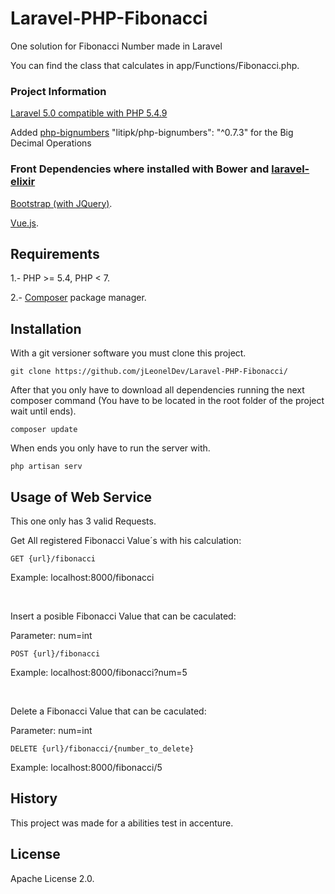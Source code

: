# Laravel-PHP-Fibonacci

One solution for Fibonacci Number made in Laravel

You can find the class that calculates in app/Functions/Fibonacci.php.

### Project Information
  [Laravel 5.0 compatible with PHP 5.4.9](https://laravel.com/docs/5.0/installation)
  
  Added [php-bignumbers](https://github.com/Litipk/php-bignumbers) "litipk/php-bignumbers": "^0.7.3" for the Big Decimal Operations
  
### Front Dependencies where installed with Bower and [laravel-elixir](https://laravel.com/docs/5.0/elixir)
  [Bootstrap (with JQuery)](http://getbootstrap.com/).
  
  [Vue.js](https://vuejs.org/).
  
  
## Requirements
1.- PHP >= 5.4, PHP < 7.

2.- [Composer](http://getcomposer.org/) package manager.

## Installation

With a git versioner software you must clone this project.
```
git clone https://github.com/jLeonelDev/Laravel-PHP-Fibonacci/
```
After that you only have to download all dependencies running the next composer command (You have to be located in the root folder of the project wait until ends).
```
composer update
```

When ends you only have to run the server with.
```
php artisan serv
```

## Usage of Web Service
This one only has 3 valid Requests.


Get All registered Fibonacci Value´s with his calculation:

  ```
  GET {url}/fibonacci
  ```
  Example: localhost:8000/fibonacci
  
  <br />

Insert a posible Fibonacci Value that can be caculated:

  Parameter: num=int
  ```
  POST {url}/fibonacci
  ```
  Example: localhost:8000/fibonacci?num=5

<br />

Delete a Fibonacci Value that can be caculated:

  Parameter: num=int
  ```
  DELETE {url}/fibonacci/{number_to_delete}
  ```
  Example: localhost:8000/fibonacci/5


## History
This project was made for a abilities test in accenture.

## License
Apache License 2.0.
